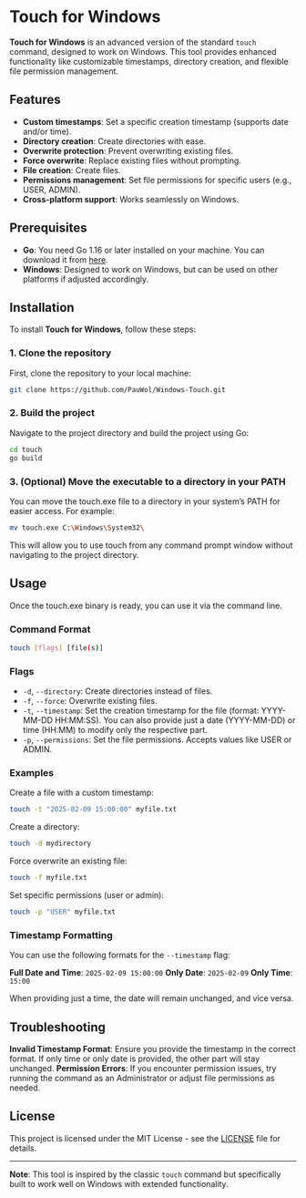 # Touch for Windows

**Touch for Windows** is an advanced version of the standard `touch` command, designed to work on Windows. This tool provides enhanced functionality like customizable timestamps, directory creation, and flexible file permission management.

## Features

- **Custom timestamps**: Set a specific creation timestamp (supports date and/or time).
- **Directory creation**: Create directories with ease.
- **Overwrite protection**: Prevent overwriting existing files.
- **Force overwrite**: Replace existing files without prompting.
- **File creation**: Create files.
- **Permissions management**: Set file permissions for specific users (e.g., USER, ADMIN).
- **Cross-platform support**: Works seamlessly on Windows.

## Prerequisites

- **Go**: You need Go 1.16 or later installed on your machine. You can download it from [here](https://golang.org/dl/).
- **Windows**: Designed to work on Windows, but can be used on other platforms if adjusted accordingly.

## Installation

To install **Touch for Windows**, follow these steps:

### 1. Clone the repository

First, clone the repository to your local machine:

```bash
git clone https://github.com/PauWol/Windows-Touch.git
```
### 2. Build the project

Navigate to the project directory and build the project using Go:

```bash
cd touch
go build
```

### 3. (Optional) Move the executable to a directory in your PATH

You can move the touch.exe file to a directory in your system’s PATH for easier access. For example:

```	bash
mv touch.exe C:\Windows\System32\
```

This will allow you to use touch from any command prompt window without navigating to the project directory.

## Usage
Once the touch.exe binary is ready, you can use it via the command line.

### Command Format
```bash
touch [flags] [file(s)]
```
### Flags
- `-d`, `--directory`: Create directories instead of files.
- `-f`, `--force`: Overwrite existing files.
- `-t`, `--timestamp`: Set the creation timestamp for the file (format: YYYY-MM-DD HH:MM:SS). You can also provide just a date (YYYY-MM-DD) or time (HH:MM) to modify only the respective part.
- `-p`, `--permissions`: Set the file permissions. Accepts values like USER or ADMIN.

### Examples
Create a file with a custom timestamp:

```bash
touch -t "2025-02-09 15:00:00" myfile.txt
```

Create a directory:

```bash
touch -d mydirectory
```

Force overwrite an existing file:

```bash
touch -f myfile.txt
```

Set specific permissions (user or admin):

```bash
touch -p "USER" myfile.txt
```

### Timestamp Formatting
You can use the following formats for the `--timestamp` flag:

**Full Date and Time**: ``2025-02-09 15:00:00``
**Only Date**: ``2025-02-09``
**Only Time**: ``15:00``

When providing just a time, the date will remain unchanged, and vice versa.

## Troubleshooting

**Invalid Timestamp Format**: Ensure you provide the timestamp in the correct format. If only time or only date is provided, the other part will stay unchanged.
**Permission Errors**: If you encounter permission issues, try running the command as an Administrator or adjust file permissions as needed.

## License

This project is licensed under the MIT License - see the [LICENSE](LICENSE) file for details.

---

**Note**: This tool is inspired by the classic `touch` command but specifically built to work well on Windows with extended functionality.
